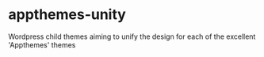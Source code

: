 appthemes-unity
===============

Wordpress child themes aiming to unify the design for each of the excellent 'Appthemes' themes